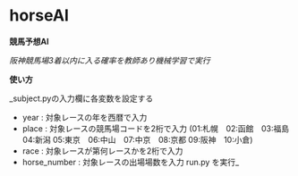 # horseAI
**競馬予想AI**

_阪神競馬場3着以内に入る確率を教師あり機械学習で実行_


**使い方**

_subject.pyの入力欄に各変数を設定する
 - year  : 対象レースの年を西暦で入力
 - place : 対象レースの競馬場コードを2桁で入力
 (01:札幌　02:函館　03:福島　04:新潟 05:東京　06:中山　07:中京　08:京都 09:阪神　10:小倉)
 - race  : 対象レースが第何レースかを2桁で入力
 - horse_number : 対象レースの出場場数を入力
run.py を実行_
